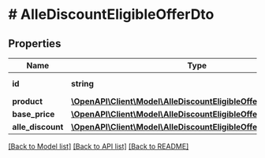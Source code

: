 # # AlleDiscountEligibleOfferDto

## Properties

Name | Type | Description | Notes
------------ | ------------- | ------------- | -------------
**id** | **string** | The id of the offer. | [optional]
**product** | [**\OpenAPI\Client\Model\AlleDiscountEligibleOfferDtoProduct**](AlleDiscountEligibleOfferDtoProduct.md) |  | [optional]
**base_price** | [**\OpenAPI\Client\Model\AlleDiscountEligibleOfferDtoBasePrice**](AlleDiscountEligibleOfferDtoBasePrice.md) |  | [optional]
**alle_discount** | [**\OpenAPI\Client\Model\AlleDiscountEligibleOfferDtoAlleDiscount**](AlleDiscountEligibleOfferDtoAlleDiscount.md) |  | [optional]

[[Back to Model list]](../../README.md#models) [[Back to API list]](../../README.md#endpoints) [[Back to README]](../../README.md)
